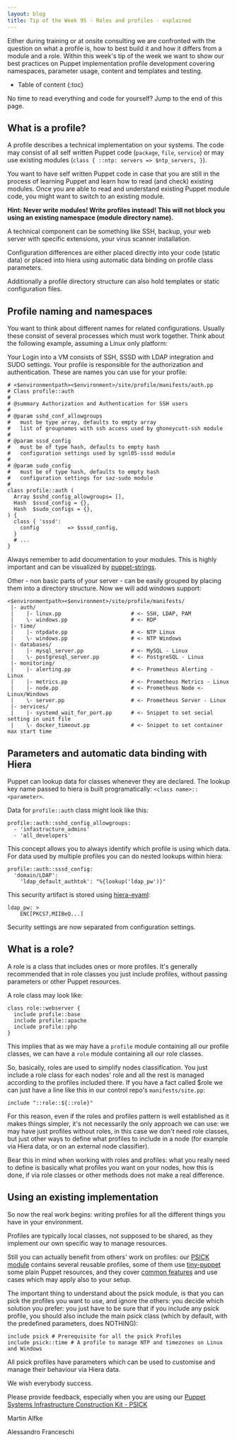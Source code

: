 ```yaml
---
layout: blog
title: Tip of the Week 95 - Roles and profiles - explained
---
```


Either during training or at onsite consulting we are confronted with the question on what a profile is, how to best build it and how it differs from a module and a role.
Within this week's tip of the week we want to show our best practices on Puppet implementation profile development covering namespaces, parameter usage, content and templates and testing.

* Table of content
{:toc}

No time to read everything and code for yourself? Jump to the end of this page.


## What is a profile?

A profile describes a technical implementation on your systems. The code may consist of all self written Puppet code (`package`, `file`, `service`) or may use existing modules (`class { ::ntp: servers => $ntp_servers, }`).

You want to have self written Puppet code in case that you are still in the process of learning Puppet and learn how to read (and check) existing modules. Once you are able to read and understand existing Puppet module code, you might want to switch to an existing module.

**Hint: Never write modules! Write profiles instead! This will not block you using an existing namespace (module directory name).**

A technical component can be something like SSH, backup, your web server with specific extensions, your virus scanner installation.

Configuration differences are either placed directly into your code (static data) or placed into hiera using automatic data binding on profile class parameters.

Additionally a profile directory structure can also hold templates or static configuration files.

## Profile naming and namespaces

You want to think about different names for related configurations. Usually these consist of several processes which must work together. Think about the following example, assuming a Linux only platform:

Your Login into a VM consists of SSH, SSSD with LDAP integration and SUDO settings. Your profile is responsible for the authorization and authentication. These are names you can use for your profile:

    # <$environmentpath><$environment>/site/profile/manifests/auth.pp
    # Class profile::auth
    #
    # @summary Authorization and Authentication for SSH users
    #
    # @param sshd_conf_allowgroups
    #   must be type array, defaults to empty array
    #   list of groupnames with ssh access used by ghoneycutt-ssh module
    #
    # @param sssd_config
    #   must be of type hash, defaults to empty hash
    #   configuration settings used by sgnl05-sssd module
    #
    # @param sudo_config
    #   must be of type hash, defaults to empty hash
    #   configuration settings for saz-sudo module
    #
    class profile::auth (
      Array $sshd_config_allowgroups= [],
      Hash  $sssd_config = {},
      Hash  $sudo_configs = {},
    ) {
      class { 'sssd':
        config         => $sssd_config,
      }
      # ...
    }

Always remember to add documentation to your modules. This is highly important and can be visualized by [puppet-strings](https://github.com/puppetlabs/puppet-strings).

Other - non basic parts of your server - can be easily grouped by placing them into a directory structure. Now we will add windows support:

    <$environmentpath><$environment>/site/profile/manifests/
     |- auth/
     |    |- linux.pp                      # <- SSH, LDAP, PAM
     |    \- windows.pp                    # <- RDP
     |- time/
     |    |- ntpdate.pp                    # <- NTP Linux
     |    \- windows.pp                    # <- NTP Windows
     |- databases/
     |    |- mysql_server.pp               # <- MySQL - Linux
     |    \- postgresql_server.pp          # <- PostgreSQL - Linux
     |- monitoring/
     |    |- alerting.pp                   # <- Prometheus Alerting - Linux
     |    |- metrics.pp                    # <- Prometheus Metrics - Linux
     |    |- node.pp                       # <- Prometheus Node <- Linux/Windows
     |    \- server.pp                     # <- Prometheus Server - Linux
     |- services/
     |    |- systemd_wait_for_port.pp      # <- Snippet to set secial setting in unit file
     |    \- docker_timeout.pp             # <- Snippet to set container max start time

## Parameters and automatic data binding with Hiera

Puppet can lookup data for classes whenever they are declared. The lookup key name passed to hiera is built programatically: `<class name>::<parameter>`.

Data for `profile::auth` class might look like this:

    profile::auth::sshd_config_allowgroups:
      - 'infastructure_admins'
      - 'all_developers'

This concept allows you to always identify which profile is using which data. For data used by multiple profiles you can do nested lookups within hiera:

    profile::auth::sssd_config:
      'domain/LDAP':
        'ldap_default_authtok': "%{lookup('ldap_pw')}"

This security artifact is stored using [hiera-eyaml](https://github.com/voxpupuli/hiera-eyaml/blob/master/README.md):

    ldap_pw: >
        ENC[PKCS7,MIIBeQ...]

Security settings are now separated from configuration settings.

## What is a role?

A role is a class that includes ones or more profiles. It's generally recommended that in role classes you just include profiles, without passing parameters or other Puppet resources.

A role class may look like:

    class role::webserver {
      include profile::base
      include profile::apache
      include profile::php
    }

This implies that as we may have a `profile` module containing all our profile classes, we can have a `role` module containing all our role classes.

So, basically, roles are used to simplify nodes classification. You just include a role class for each nodes' role and all the rest is managed according to the profiles included there. If you have a fact called $role we can just have a line like this in our control repo's `manifests/site.pp`:

    include "::role::${::role}"

For this reason, even if the roles and profiles pattern is well established as it makes things simpler, it's not necessarily the only approach we can use: we may have just profiles without roles, in this case we don't need role classes, but just other ways to define what profiles to include in a node (for example via Hiera data, or on an external node classifier).

Bear this in mind when working with roles and profiles: what you really need to define is basically what profiles you want on your nodes, how this is done, if via role classes or other methods does not make a real difference.

## Using an existing implementation

So now the real work begins: writing profiles for all the different things you have in your environment.

Profiles are typically local classes, not supposed to be shared, as they implement our own specific way to manage resources.

Still you can actually benefit from others' work on profiles: our [PSICK module](https://github.com/example42/puppet-psick/) contains several reusable profiles, some of them use [tiny-puppet](https://github.com/example42/puppet-tp/blob/master/README.md) some plain Puppet resources, and they cover [common features](https://github.com/example42/puppet-psick#psick-base-profiles) and use cases which may apply also to your setup.

The important thing to understand about the psick module, is that you can pick the profiles you want to use, and ignore the others: you decide which solution you prefer: you just have to be sure that if you include any psick profile, you should also include the main psick class (which by default, with the predefined parameters, does NOTHING):

    include psick # Prerequisite for all the psick Profiles
    include psick::time # A profile to manage NTP and timezones on Linux and Windows

All psick profiles have parameters which can be used to customise and manage their behaviour via Hiera data.

We wish everybody success.

Please provide feedback, especially when you are using our [Puppet Systems Infrastructure Construction Kit - PSICK](https://github.com/example42/psick)

Martin Alfke

Alessandro Franceschi

